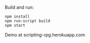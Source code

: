 Build and run:
```
npm install
npm run-script build
npm start
```

Demo at scripting-rpg.herokuapp.com